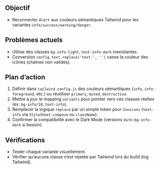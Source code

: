 ## Objectif
- Reconnecter `Alert` aux couleurs sémantiques Tailwind pour les variantes `info/success/warning/danger`.

## Problèmes actuels
- Utilise des classes `bg-info-light`, `text-info-dark` inexistantes.
- Conversion `config.text.replace('text-', '')` casse la couleur des icônes (chaînes non valides).

## Plan d’action
1. Définir dans `tailwind.config.js` des couleurs sémantiques (`info`, `info-foreground`, etc.) ou réutiliser `primary`, `muted`, `destructive`.
2. Mettre à jour le mapping `variants` pour pointer vers ces classes réelles (ex. `bg-info/10`, `text-info`).
3. Remplacer la logique `replace` par un simple token pour `Ionicons` (`text-info` via `StyleSheet.compose` ou `className`).
4. Confirmer la compatibilité avec le Dark Mode (versions `dark:bg-info-dark` si besoin).

## Vérifications
- Tester chaque variante visuellement.
- Vérifier qu’aucune classe n’est rejetée par Tailwind lors du build (log Tailwind).
